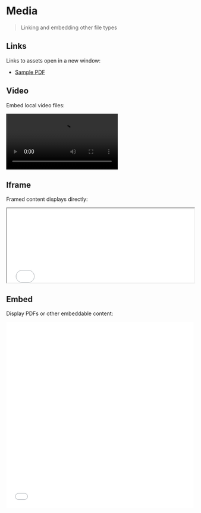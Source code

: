# Media

> Linking and embedding other file types

## Links

Links to assets open in a new window:

- [Sample PDF](media/sample.pdf)

## Video

Embed local video files:

<video src="media/sample.mp4" controls></video>

## Iframe

Framed content displays directly:

<iframe src="media/sample.html" width="100%" height="200"></iframe>

## Embed

Display PDFs or other embeddable content:

<embed src="media/sample.pdf" width="100%" height="500"></embed>

